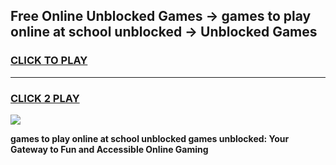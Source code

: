 
## Free Online Unblocked Games → games to play online at school unblocked → Unblocked Games
<h3>
<a href="https://premium.freeplayer.one?title=games_to_play_online_at_school_unblocked&ref=21F">CLICK TO PLAY</a></h3>
<hr>

<h3>
<a href="https://premium.freeplayer.one?title=games_to_play_online_at_school_unblocked&ref=21F">CLICK 2 PLAY</a>
  
</h3>

<a href="https://premium.freeplayer.one?title=games_to_play_online_at_school_unblocked&ref=21F/"><img src="https://clearcache.store/games.png"></a>


**games to play online at school unblocked games unblocked: Your Gateway to Fun and Accessible Online Gaming**
